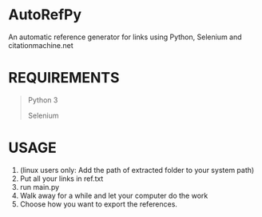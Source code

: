 # AutoRefPy
An automatic reference generator for links using Python, Selenium and citationmachine.net

# REQUIREMENTS
> Python 3
> 
> Selenium

# USAGE
1. (linux users only: Add the path of extracted folder to your system path)
2. Put all your links in ref.txt
3. run main.py
4. Walk away for a while and let your computer do the work
5. Choose how you want to export the references.
